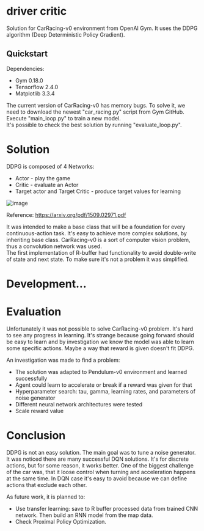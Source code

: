 # driver critic
Solution for CarRacing-v0 environment from OpenAI Gym. It uses the DDPG algorithm (Deep Deterministic Policy Gradient).

## Quickstart
Dependencies:
* Gym 0.18.0
* Tensorflow 2.4.0
* Matplotlib 3.3.4

The current version of CarRacing-v0 has memory bugs. To solve it, we need to download the newest "car_racing.py" script from Gym GitHub.<br/>
Execute "main_loop.py" to train a new model.<br/>
It's possible to check the best solution by running "evaluate_loop.py".

# Solution
DDPG is composed of 4 Networks:
* Actor - play the game
* Critic - evaluate an Actor
* Target actor and Target Critic - produce target values for learning

![image](https://user-images.githubusercontent.com/6407844/111140756-ffdf5080-8582-11eb-8372-8764c0c0e1d9.png)

Reference:
https://arxiv.org/pdf/1509.02971.pdf

It was intended to make a base class that will be a foundation for every continuous-action task. It's easy to achieve more complex solutions, by inheriting base class.  CarRacing-v0 is a sort of computer vision problem, thus a convolution network was used.<br/>
The first implementation of R-buffer had functionality to avoid double-write of state and next state. To make sure it's not a problem it was simplified.

# Development...


# Evaluation
Unfortunately  it was not possible to solve CarRacing-v0 problem.
It's hard to see any progress in learning. It's strange because going forward should be easy to learn and by investigation we know the model was able to learn some specific actions. Maybe a way that reward is given doesn't fit DDPG.

An investigation was made to find a problem:
* The solution was adapted to Pendulum-v0 environment and learned successfully
* Agent could learn to accelerate or break if a reward was given for that
* Hyperparameter search: tau, gamma, learning rates, and parameters of noise generator
* Different neural network architectures were tested
* Scale reward value

# Conclusion
DDPG is not an easy solution. The main goal was to tune a noise generator. It was noticed there are many successful DQN solutions. It's for discrete actions, but for some reason, it works better. One of the biggest challenge of the car was, that it loose control when turning and acceleration happens at the same time. In DQN case it's easy to avoid because we can define actions that exclude each other.

As future work, it is planned to:
* Use transfer learning: save to R buffer processed data from trained CNN network. Then build an RNN model from the map data.
* Check Proximal Policy Optimization.
